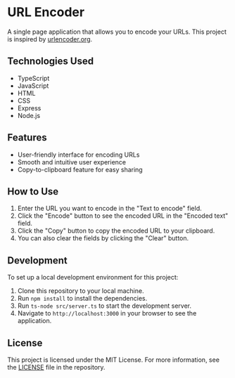 # URL Encoder

A single page application that allows you to encode your URLs. This project is
inspired by [urlencoder.org](http://www.urlencoder.org/).

## Technologies Used

- TypeScript
- JavaScript
- HTML
- CSS
- Express
- Node.js

## Features

- User-friendly interface for encoding URLs
- Smooth and intuitive user experience
- Copy-to-clipboard feature for easy sharing

## How to Use

1. Enter the URL you want to encode in the "Text to encode" field.
2. Click the "Encode" button to see the encoded URL in the "Encoded text" field.
3. Click the "Copy" button to copy the encoded URL to your clipboard.
4. You can also clear the fields by clicking the "Clear" button.

## Development

To set up a local development environment for this project:

1. Clone this repository to your local machine.
2. Run `npm install` to install the dependencies.
3. Run `ts-node src/server.ts` to start the development server.
4. Navigate to `http://localhost:3000` in your browser to see the application.

## License

This project is licensed under the MIT License. For more information,
see the [LICENSE](LICENSE) file in the repository.

